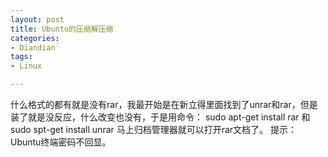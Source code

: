 ```yaml
---
layout: post
title: Ubuntu的压缩解压缩
categories:
- Diandian
tags:
- Linux

---
```

什么格式的都有就是没有rar，我最开始是在新立得里面找到了unrar和rar，但是装了就是没反应，什么改变也没有，于是用命令： sudo apt-get install rar 和 sudo spt-get install unrar 马上归档管理器就可以打开rar文档了。 提示：Ubuntu终端密码不回显。